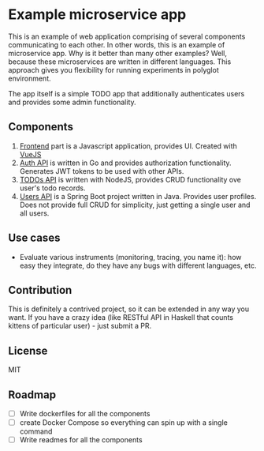 # Example microservice app

This is an example of web application comprising of several components communicating to each other. In other words, this is an example of microservice app. Why is it better than many other examples? Well, because these microservices are written in different languages. This approach gives you flexibility for running experiments in polyglot environment.

The app itself is a simple TODO app that additionally authenticates users and provides some admin functionality.

## Components

1. [Frontend](/frontend) part is a Javascript application, provides UI. Created with [VueJS](http://vuejs.org)
2. [Auth API](/auth-api) is written in Go and provides authorization functionality. Generates JWT tokens to be used with other APIs.
3. [TODOs API](/todos-api) is written with NodeJS, provides CRUD functionality ove user's todo records.
4. [Users API](/users-api) is a Spring Boot project written in Java. Provides user profiles. Does not provide full CRUD for simplicity, just getting a single user and all users.

## Use cases

- Evaluate various instruments (monitoring, tracing, you name it): how easy they integrate, do they have any bugs with different languages, etc.

## Contribution

This is definitely a contrived project, so it can be extended in any way you want. If you have a crazy idea (like RESTful API in Haskell that counts kittens of particular user) - just submit a PR.

## License

MIT

## Roadmap
- [ ] Write dockerfiles for all the components
- [ ] create Docker Compose so everything can spin up with a single command
- [ ] Write readmes for all the components